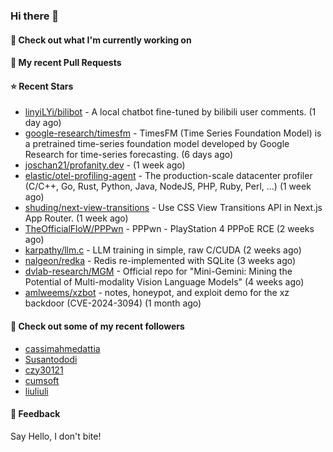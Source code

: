 ### Hi there 👋

#### 👷 Check out what I'm currently working on

#### 🔨 My recent Pull Requests


#### ⭐ Recent Stars

- [linyiLYi/bilibot](https://github.com/linyiLYi/bilibot) - A local chatbot fine-tuned by bilibili user comments. (1 day ago)
- [google-research/timesfm](https://github.com/google-research/timesfm) - TimesFM (Time Series Foundation Model) is a pretrained time-series foundation model developed by Google Research for time-series forecasting. (6 days ago)
- [joschan21/profanity.dev](https://github.com/joschan21/profanity.dev) -  (1 week ago)
- [elastic/otel-profiling-agent](https://github.com/elastic/otel-profiling-agent) - The production-scale datacenter profiler (C/C&#43;&#43;, Go, Rust, Python, Java, NodeJS, PHP, Ruby, Perl, ...) (1 week ago)
- [shuding/next-view-transitions](https://github.com/shuding/next-view-transitions) - Use CSS View Transitions API in Next.js App Router. (1 week ago)
- [TheOfficialFloW/PPPwn](https://github.com/TheOfficialFloW/PPPwn) - PPPwn - PlayStation 4 PPPoE RCE (2 weeks ago)
- [karpathy/llm.c](https://github.com/karpathy/llm.c) - LLM training in simple, raw C/CUDA (2 weeks ago)
- [nalgeon/redka](https://github.com/nalgeon/redka) - Redis re-implemented with SQLite (3 weeks ago)
- [dvlab-research/MGM](https://github.com/dvlab-research/MGM) - Official repo for &#34;Mini-Gemini: Mining the Potential of Multi-modality Vision Language Models&#34; (4 weeks ago)
- [amlweems/xzbot](https://github.com/amlweems/xzbot) - notes, honeypot, and exploit demo for the xz backdoor (CVE-2024-3094) (1 month ago)

#### 👯 Check out some of my recent followers

- [cassimahmedattia](https://github.com/cassimahmedattia)
- [Susantododi](https://github.com/Susantododi)
- [czy30121](https://github.com/czy30121)
- [cumsoft](https://github.com/cumsoft)
- [liuliuli](https://github.com/liuliuli)

#### 💬 Feedback

Say Hello, I don't bite!